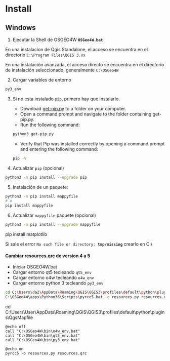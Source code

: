 # Install

## Windows

1. Ejecutar la Shell de OSGEO4W **`OSGeo4W.bat`**

En una instalacion de Qgis Standalone, el acceso se encuentra en el directorio `C:\Program Files\QGIS 3.xx`

En una instalación avanzada, el acceso directo se encuentra en el directorio de instalación seleccionado, generalmente `C:\OSGeo4W`

2. Cargar variables de entorno
```sh
py3_env
```

3. Si no esta instalado `pip`, primero hay que instalarlo.

    - Download [get-pip.py](https://bootstrap.pypa.io/get-pip.py) to a folder on your computer.
    - Open a command prompt and navigate to the folder containing get-pip.py.
    - Run the following command:
    ```sh
    python3 get-pip.py
    ```
    - Verify that Pip was installed correctly by opening a command prompt and entering the following command:
    ```sh
    pip -V
    ```

4. Actualizar `pip` (opcional)
```sh
python3 -m pip install --upgrade pip
```

5. Instalación de un paquete:
```sh
python3 -m pip install mappyfile
# o
pip install mappyfile
```

6. Actualizar `mappyfile` paquete (opcional)
```sh
python3 -m pip install --upgrade mappyfile
```

pip install matplotlib



Si sale el error `No such file or directory: `**`tmp/missing`** crearlo en C:\

#### Cambiar resources.qrc de version 4 a 5
- Iniciar OSGEO4W.bat
- Cargar entorno qt5 tecleando `qt5_env`
- Cargar entorno o4w tecleando `o4w_env`
- Cargar entorno python 3 tecleando `py3_env`

```sh
cd C:\Users\da2\AppData\Roaming\QGIS\QGIS3\profiles\default\python\plugins
C:\OSGeo4W\apps\Python36\Scripts\pyrcc5.bat -o resources.py resources.qrc
```

cd C:\Users\User\AppData\Roaming\QGIS\QGIS3\profiles\default\python\plugins\QgsMapfile

```batch
@echo off
call "C:\OSGeo4W\bin\o4w_env.bat"
call "C:\OSGeo4W\bin\qt5_env.bat"
call "C:\OSGeo4W\bin\py3_env.bat"

@echo on
pyrcc5 -o resources.py resources.qrc
```